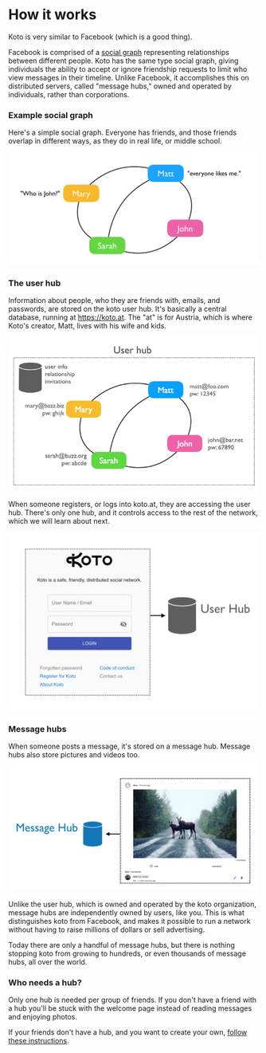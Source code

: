 # How it works

Koto is very similar to Facebook (which is a good thing).

Facebook is comprised of a [social graph](https://en.wikipedia.org/wiki/Social_graph) representing relationships between different people. Koto has the same type social graph, giving individuals the ability to accept or ignore friendship requests to limit who view messages in their timeline. Unlike Facebook, it accomplishes this on distributed servers, called "message hubs," owned and operated by individuals, rather than corporations.

### Example social graph

Here's a simple social graph. Everyone has friends, and those friends overlap in different ways, as they do in real life, or middle school.

![simple graph](readme-images/1-simple-graph.png)

### The user hub

Information about people, who they are friends with, emails, and passwords, are stored on the koto user hub. It's basically a central database, running at https://koto.at. The "at" is for Austria, which is where Koto's creator, Matt, lives with his wife and kids.

![user hub](readme-images/2-user-hub.png)

When someone registers, or logs into koto.at, they are accessing the user hub. There's only one hub, and it controls access to the rest of the network, which we will learn about next.

![user hub login](readme-images/3-user-hub-login.png)

### Message hubs

When someone posts a message, it's stored on a message hub. Message hubs also store pictures and videos too.

![message hub](readme-images/4-message-hub.png)

Unlike the user hub, which is owned and operated by the koto organization, message hubs are independently owned by users, like you. This is what distinguishes koto from Facebook, and makes it possible to run a network without having to raise millions of dollars or sell advertising.

Today there are only a handful of message hubs, but there is nothing stopping koto from growing to hundreds, or even thousands of message hubs, all over the world.

### Who needs a hub?

Only one hub is needed per group of friends. If you don't have a friend with a hub you'll be stuck with the welcome page instead of reading messages and enjoying photos.

If your friends don't have a hub, and you want to create your own, [follow these instructions](install-message-hub.md).